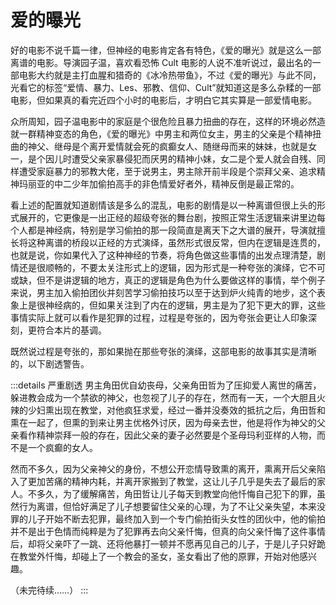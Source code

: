 # 爱的曝光

好的电影不说千篇一律，但神经的电影肯定各有特色，《爱的曝光》就是这么一部离谱的电影。导演园子温，喜欢看恐怖 Cult 电影的人说不准听说过，最出名的一部电影大约就是主打血腥和猎奇的《冰冷热带鱼》，不过《爱的曝光》与此不同，光看它的标签“爱情、暴力、Les、邪教、信仰、Cult”就知道这是多么杂糅的一部电影，但如果真的看完近四个小时的电影后，才明白它其实算是一部爱情电影。

众所周知，园子温电影中的家庭是个很危险且暴力扭曲的存在，这样的环境必然造就一群精神变态的角色，《爱的曝光》中男主和两位女主，男主的父亲是个精神扭曲的神父、继母是个离开爱情就会死的疯癫女人、随继母而来的妹妹，也就是女一，是个因儿时遭受父亲家暴侵犯而厌男的精神小妹，女二是个爱人就会自残、同样遭受家庭暴力的邪教大佬，至于说男主，男主除开前半段是个崇拜父亲、追求精神玛丽亚的中二少年加偷拍高手的非色情爱好者外，精神反倒是最正常的。

看上述的配置就知道剧情该是多么的混乱，电影的剧情是以一种离谱但很上头的形式展开的，它更像是一出正经的超级夸张的舞台剧，按照正常生活逻辑来讲里边每个人都是神经病，特别是学习偷拍的那一段简直是离天下之大谱的展开，导演就擅长将这种离谱的桥段以正经的方式演绎，虽然形式很反常，但内在逻辑是连贯的，也就是说，你如果代入了这种神经的节奏，将角色做这些事情的出发点理清楚，剧情还是很顺畅的，不要太关注形式上的逻辑，因为形式是一种夸张的演绎，它不可或缺，但不是讲逻辑的地方，真正的逻辑是角色为什么要做这样的事情，举个例子来说，男主加入偷拍团伙并刻苦学习偷拍技巧以至于达到炉火纯青的地步，这个表象上是很神经病的，但如果关注到了内在的逻辑，男主是为了犯下更大的罪，这些事情实际上就可以看作是犯罪的过程，过程是夸张的，因为夸张会更让人印象深刻，更符合本片的基调。

既然说过程是夸张的，那如果抛在那些夸张的演绎，这部电影的故事其实是清晰的，以下剧透警告。

:::details 严重剧透
男主角田优自幼丧母，父亲角田哲为了压抑爱人离世的痛苦，躲进教会成为一个禁欲的神父，也忽视了儿子的存在，然而有一天，一个大胆且火辣的少妇熏出现在教堂，对他疯狂求爱，经过一番并没奏效的抵抗之后，角田哲和熏在一起了，但熏的到来让男主优格外讨厌，因为母亲去世，他是将作为神父的父亲看作精神崇拜一般的存在，因此父亲的妻子必然要是个圣母玛利亚样的人物，而不是一个疯癫的女人。

然而不多久，因为父亲神父的身份，不想公开恋情导致熏的离开，熏离开后父亲陷入了更加苦痛的精神内耗，并离开家搬到了教堂，这让儿子几乎是失去了最后的家人。不多久，为了缓解痛苦，角田哲让儿子每天到教堂向他忏悔自己犯下的罪，虽然行为离谱，但恰好满足了儿子想要留住父亲的心理，为了不让父亲失望，本来没罪的儿子开始不断去犯罪，最终加入到一个专门偷拍街头女性的团伙中，他的偷拍并不是出于色情而纯粹是为了犯罪再去向父亲忏悔，但真的向父亲忏悔了这件事情后，却将父亲吓了一跳、还将他暴打一顿并不愿再见自己的儿子，于是儿子只好跪在教堂外忏悔，却碰上了一个教会的圣女，圣女看出了他的原罪，开始对他感兴趣。

（未完待续……）
:::
